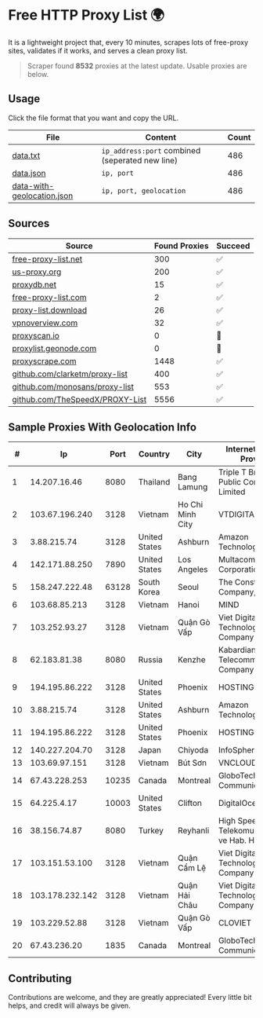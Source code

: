 
# Free HTTP Proxy List 🌍

It is a lightweight project that, every 10 minutes, scrapes lots of free-proxy sites, validates if it works, and serves a clean proxy list.


> Scraper found **8532** proxies at the latest update. Usable proxies are below.

## Usage

Click the file format that you want and copy the URL.


|File|Content|Count|
|----|-------|-----|
|[data.txt](https://raw.githubusercontent.com/themiralay/Proxy-List-World/master/data.txt)|`ip_address:port` combined (seperated new line)|486|
|[data.json](https://raw.githubusercontent.com/themiralay/Proxy-List-World/master/data.json)|`ip, port`|486|
|[data-with-geolocation.json](https://raw.githubusercontent.com/themiralay/Proxy-List-World/master/data-with-geolocation.json)|`ip, port, geolocation`|486|

## Sources

|Source|Found Proxies|Succeed|
|------|-------------|-------|
|[free-proxy-list.net](https://free-proxy-list.net)|300|✅|
|[us-proxy.org](https://www.us-proxy.org)|200|✅|
|[proxydb.net](http://proxydb.net)|15|✅|
|[free-proxy-list.com](https://free-proxy-list.com/?page=&port=&type%5B%5D=http&type%5B%5D=https&up_time=0&search=Search)|2|✅|
|[proxy-list.download](https://www.proxy-list.download/HTTP)|26|✅|
|[vpnoverview.com](https://vpnoverview.com/privacy/anonymous-browsing/free-proxy-servers)|32|✅|
|[proxyscan.io](https://www.proxyscan.io)|0|🚫|
|[proxylist.geonode.com](https://proxylist.geonode.com/api/proxy-list?limit=300&page=1&sort_by=lastChecked&sort_type=desc&protocols=http,https)|0|🚫|
|[proxyscrape.com](https://api.proxyscrape.com/v2/?request=displayproxies&protocol=http&timeout=10000&country=all&ssl=all&anonymity=all)|1448|✅|
|[github.com/clarketm/proxy-list](https://raw.githubusercontent.com/clarketm/proxy-list/master/proxy-list-raw.txt)|400|✅|
|[github.com/monosans/proxy-list](https://raw.githubusercontent.com/monosans/proxy-list/main/proxies/http.txt)|553|✅|
|[github.com/TheSpeedX/PROXY-List](https://raw.githubusercontent.com/TheSpeedX/PROXY-List/master/http.txt)|5556|✅|


## Sample Proxies With Geolocation Info

|#|Ip|Port|Country|City|Internet Service Provider|
|-|--|----|-------|----|-------------------------|
|1|14.207.16.46|8080|Thailand|Bang Lamung|Triple T Broadband Public Company Limited|
|2|103.67.196.240|3128|Vietnam|Ho Chi Minh City|VTDIGITAL|
|3|3.88.215.74|3128|United States|Ashburn|Amazon Technologies Inc.|
|4|142.171.88.250|7890|United States|Los Angeles|Multacom Corporation|
|5|158.247.222.48|63128|South Korea|Seoul|The Constant Company, LLC|
|6|103.68.85.213|3128|Vietnam|Hanoi|MIND|
|7|103.252.93.27|3128|Vietnam|Quận Gò Vấp|Viet Digital Technology Liability Company|
|8|62.183.81.38|8080|Russia|Kenzhe|Kabardian-Balkar Telecommunications Company|
|9|194.195.86.222|3128|United States|Phoenix|HOSTINGER US|
|10|3.88.215.74|3128|United States|Ashburn|Amazon Technologies Inc.|
|11|194.195.86.222|3128|United States|Phoenix|HOSTINGER US|
|12|140.227.204.70|3128|Japan|Chiyoda|InfoSphere|
|13|103.69.97.151|3128|Vietnam|Bút Sơn|VNCLOUD|
|14|67.43.228.253|10235|Canada|Montreal|GloboTech Communications|
|15|64.225.4.17|10003|United States|Clifton|DigitalOcean, LLC|
|16|38.156.74.87|8080|Turkey|Reyhanli|High Speed Telekomunikasyon ve Hab. Hiz. Ltd. Sti.|
|17|103.151.53.100|3128|Vietnam|Quận Cẩm Lệ|Viet Digital Technology Liability Company|
|18|103.178.232.142|3128|Vietnam|Quận Hải Châu|Viet Digital Technology Liability Company|
|19|103.229.52.88|3128|Vietnam|Quận Gò Vấp|CLOVIET|
|20|67.43.236.20|1835|Canada|Montreal|GloboTech Communications|



## Contributing

Contributions are welcome, and they are greatly appreciated! Every
little bit helps, and credit will always be given.


